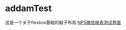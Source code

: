 # addamTest
这是一个关于flexbox基础的骰子布局
 [NPS微信报表测试界面](http://w100199308.github.io/addamTest/NPSResultPage.html)
